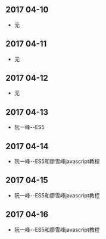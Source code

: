 ## 2017 04-10
* 无

## 2017 04-11
* 无

## 2017 04-12
* 无

## 2017 04-13
* 阮一峰--ES5

## 2017 04-14
* 阮一峰--ES5和廖雪峰javascript教程

## 2017 04-15
* 阮一峰--ES5和廖雪峰javascript教程

## 2017 04-16
* 阮一峰--ES5和廖雪峰javascript教程

